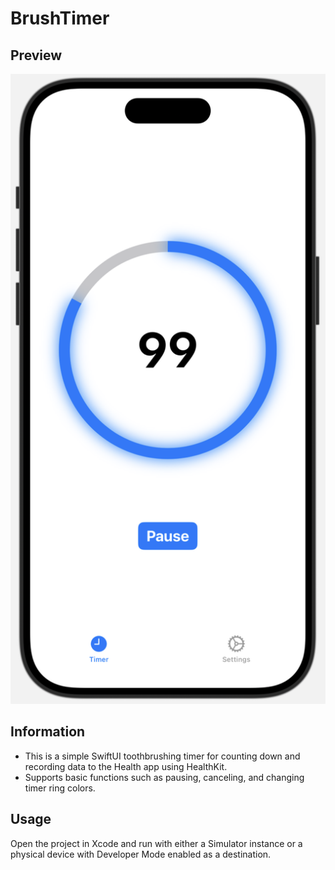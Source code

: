 # BrushTimer

## Preview
![An image of a timer counting down in a toothbrushing timer app.](Assets/Screenshot.png)

## Information
- This is a simple SwiftUI toothbrushing timer for counting down and recording data to the Health app using HealthKit.
- Supports basic functions such as pausing, canceling, and changing timer ring colors.

## Usage
Open the project in Xcode and run with either a Simulator instance or a physical device with Developer Mode enabled as a destination.
